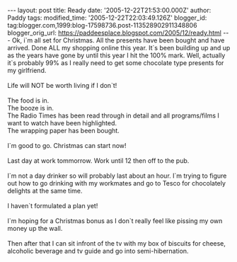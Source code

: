 \-\-- layout: post title: Ready date: \'2005-12-22T21:53:00.000Z\'
author: Paddy tags: modified\_time: \'2005-12-22T22:03:49.126Z\'
blogger\_id: tag:blogger.com,1999:blog-17598736.post-113528902911348806
blogger\_orig\_url: https://paddeesplace.blogspot.com/2005/12/ready.html
\-\-- Ok, i\`m all set for Christmas. All the presents have been bought
and have arrived. Done ALL my shopping online this year. It\`s been
building up and up as the years have gone by until this year I hit the
100% mark. Well, actually it\`s probably 99% as I really need to get
some chocolate type presents for my girlfriend.\
\
Life will NOT be worth living if I don\`t!\
\
The food is in.\
The booze is in.\
The Radio Times has been read through in detail and all programs/films I
want to watch have been highlighted.\
The wrapping paper has been bought.\
\
I\`m good to go. Christmas can start now!\
\
Last day at work tommorrow. Work until 12 then off to the pub.\
\
I\`m not a day drinker so will probably last about an hour. I\`m trying
to figure out how to go drinking with my workmates and go to Tesco for
chocolately delights at the same time.\
\
I haven\`t formulated a plan yet!\
\
I\`m hoping for a Christmas bonus as I don\`t really feel like pissing
my own money up the wall.\
\
Then after that I can sit infront of the tv with my box of biscuits for
cheese, alcoholic beverage and tv guide and go into semi-hibernation.
